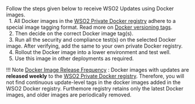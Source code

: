 
Follow the steps given below to receive WSO2 Updates using Docker images.<br>
  1. All Docker images in the [WSO2 Private Docker registry](https://docker.wso2.com/) adhere to a special image tagging format. Read more on  [Docker versioning tags](../../updates/using-wso2-docker-images/).<br>
  2. Then decide on the correct Docker image tag(s).<br>
  3. Run all the security and compliance test(s) on the selected Docker image. After verifying, add the same to your own private Docker registry.<br>
  4. Rollout the Docker image into a lower environment and test well.<br>
  5. Use this image in other deployments as required.<br>

!!! Note
    <ins>Docker Image Release Frequency</ins> : Docker images with updates are <strong>released weekly</strong> to the [WSO2 Private Docker registry](https://docker.wso2.com/). Therefore, you will not find continuous update-level tags in the docker images added in the WSO2 Docker registry.  Furthemore registry retains only the latest Docker images, and older images are periodically removed. 
